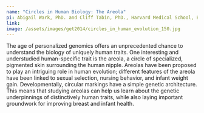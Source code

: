 ```yaml
---
name: "Circles in Human Biology: The Areola"
pi: Abigail Wark, PhD. and Cliff Tabin, PhD., Harvard Medical School, Boston
link:
image: /assets/images/get2014/circles_in_human_evolution_150.jpg
---
```


The age of personalized genomics offers an unprecedented chance to understand the biology of uniquely human traits. One interesting and understudied human-specific trait is the areola, a circle of specialized, pigmented skin surrounding the human nipple. Areolas have been proposed to play an intriguing role in human evolution; different features of the areola have been linked to sexual selection, nursing behavior, and infant weight gain. Developmentally, circular markings have a simple genetic architecture. This means that studying areolas can help us learn about the genetic underpinnings of distinctively human traits, while also laying important groundwork for improving breast and infant health.
